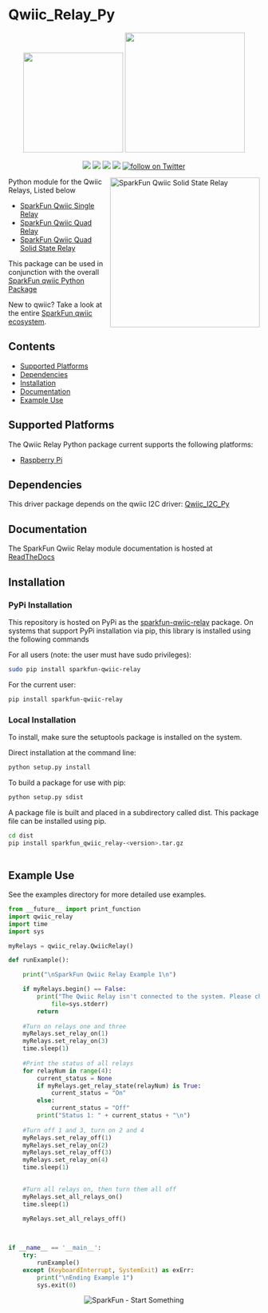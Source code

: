 Qwiic_Relay_Py
==================
<p align="center">
   <img src="https://cdn.sparkfun.com/assets/custom_pages/2/7/2/qwiic-logo-registered.jpg"  width=200>  
   <img src="https://www.python.org/static/community_logos/python-logo-master-v3-TM.png"  width=240>   
</p>
<p align="center">
	<a href="https://pypi.org/project/sparkfun-qwiic-relay/" alt="Package">
		<img src="https://img.shields.io/pypi/pyversions/sparkfun-qwiic-relay.svg" /></a>
	<a href="https://github.com/sparkfun/Qwiic_Relay_Py/issues" alt="Issues">
		<img src="https://img.shields.io/github/issues/sparkfun/Qwiic_Relay_Py.svg" /></a>
	<a href="https://sparkfun-qwiic-relay.readthedocs.io/en/latest/?" alt="Documentation">
		<img src="https://readthedocs.org/projects/sparkfun-qwiic-relay/badge/?version=latest&style=flat" /></a>
	<a href="https://github.com/sparkfun/Qwiic_Relay_Py/blob/master/LICENSE" alt="License">
		<img src="https://img.shields.io/badge/license-MIT-blue.svg" /></a>
	<a href="https://twitter.com/intent/follow?screen_name=sparkfun">
        	<img src="https://img.shields.io/twitter/follow/sparkfun.svg?style=social&logo=twitter"
           	 alt="follow on Twitter"></a>
	
</p>

<img src="https://cdn.sparkfun.com/assets/parts/1/5/7/5/4/16833-SparkFun_Qwiic_Quad_Solid_State_Relay_Kit-01.jpg"  align="right" width=300 alt="SparkFun Qwiic Solid State Relay">

Python module for the Qwiic Relays, Listed below
* [SparkFun Qwiic Single Relay](https://www.sparkfun.com/products/15093)
* [SparkFun Qwiic Quad Relay](https://www.sparkfun.com/products/15102)
* [SparkFun Qwiic Quad Solid State Relay](https://www.sparkfun.com/products/16796)

This package can be used in conjunction with the overall [SparkFun qwiic Python Package](https://github.com/sparkfun/Qwiic_Py)

New to qwiic? Take a look at the entire [SparkFun qwiic ecosystem](https://www.sparkfun.com/qwiic).

## Contents

* [Supported Platforms](#supported-platforms)
* [Dependencies](#dependencies)
* [Installation](#installation)
* [Documentation](#documentation)
* [Example Use](#example-use)

Supported Platforms
--------------------
The Qwiic Relay Python package current supports the following platforms:
* [Raspberry Pi](https://www.sparkfun.com/search/results?term=raspberry+pi)

Dependencies 
---------------
This driver package depends on the qwiic I2C driver: 
[Qwiic_I2C_Py](https://github.com/sparkfun/Qwiic_I2C_Py)

Documentation
-------------
The SparkFun Qwiic Relay module documentation is hosted at [ReadTheDocs](https://sparkfun-qwiic-relay.readthedocs.io/en/latest/?)

Installation
-------------

### PyPi Installation
This repository is hosted on PyPi as the [sparkfun-qwiic-relay](https://pypi.org/project/sparkfun-qwiic-relay/) package. On systems that support PyPi installation via pip, this library is installed using the following commands

For all users (note: the user must have sudo privileges):
```sh
sudo pip install sparkfun-qwiic-relay
```
For the current user:

```sh
pip install sparkfun-qwiic-relay
```

### Local Installation
To install, make sure the setuptools package is installed on the system.

Direct installation at the command line:
```sh
python setup.py install
```

To build a package for use with pip:
```sh
python setup.py sdist
 ```
A package file is built and placed in a subdirectory called dist. This package file can be installed using pip.
```sh
cd dist
pip install sparkfun_qwiic_relay-<version>.tar.gz
  
```
Example Use
 ---------------
See the examples directory for more detailed use examples.

```python
from __future__ import print_function
import qwiic_relay
import time
import sys

myRelays = qwiic_relay.QwiicRelay()

def runExample():

    print("\nSparkFun Qwiic Relay Example 1\n")

    if myRelays.begin() == False:
        print("The Qwiic Relay isn't connected to the system. Please check your connection", \
            file=sys.stderr)
        return
    
    #Turn on relays one and three
    myRelays.set_relay_on(1)
    myRelays.set_relay_on(3)
    time.sleep(1)
    
    #Print the status of all relays
    for relayNum in range(4):
        current_status = None
        if myRelays.get_relay_state(relayNum) is True:
            current_status = "On"
        else:
            current_status = "Off"
        print("Status 1: " + current_status + "\n")
    
    #Turn off 1 and 3, turn on 2 and 4
    myRelays.set_relay_off(1)
    myRelays.set_relay_on(2)
    myRelays.set_relay_off(3)
    myRelays.set_relay_on(4)
    time.sleep(1)
    

    #Turn all relays on, then turn them all off
    myRelays.set_all_relays_on()
    time.sleep(1)
    
    myRelays.set_all_relays_off()
    


if __name__ == '__main__':
    try:
        runExample()
    except (KeyboardInterrupt, SystemExit) as exErr:
        print("\nEnding Example 1")
        sys.exit(0)
```
<p align="center">
<img src="https://cdn.sparkfun.com/assets/custom_pages/3/3/4/dark-logo-red-flame.png" alt="SparkFun - Start Something">
</p>
